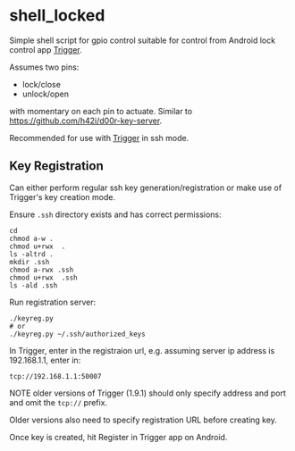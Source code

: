 # shell_locked

Simple shell script for gpio control suitable for control from Android lock control app [Trigger](https://github.com/mwarning/trigger).

Assumes two pins:
* lock/close
* unlock/open

with momentary on each pin to actuate. Similar to https://github.com/h42i/d00r-key-server.

Recommended for use with [Trigger](https://github.com/mwarning/trigger) in ssh mode.

## Key Registration

Can either perform regular ssh key generation/registration or make use of Trigger's key creation mode.

Ensure `.ssh` directory exists and has correct permissions:

    cd
    chmod a-w .
    chmod u+rwx  .
    ls -altrd .
    mkdir .ssh
    chmod a-rwx .ssh
    chmod u+rwx  .ssh
    ls -ald .ssh

Run registration server:

    ./keyreg.py
    # or
    ./keyreg.py ~/.ssh/authorized_keys


In Trigger, enter in the registraion url, e.g. assuming server ip address is 192.168.1.1, enter in:

    tcp://192.168.1.1:50007

NOTE older versions of Trigger (1.9.1) should only specify
address and port and omit the `tcp://` prefix.

Older versions also need to specify registration URL before creating key.

Once key is created, hit Register in Trigger app on Android.


